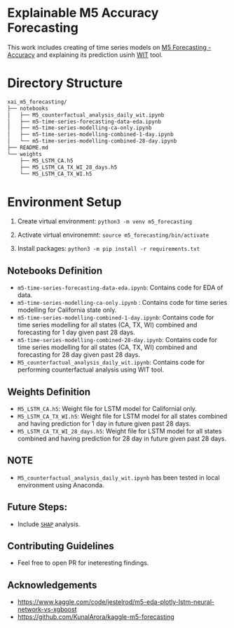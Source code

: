 # Explainable M5 Accuracy Forecasting

This work includes creating of time series models on [M5 Forecasting - Accuracy](https://www.kaggle.com/competitions/m5-forecasting-accuracy) and explaining its prediction usinh [WIT](https://pair-code.github.io/what-if-tool/) tool.

# Directory Structure

```bash
xai_m5_forecasting/
├── notebooks
│   ├── M5_counterfactual_analysis_daily_wit.ipynb
│   ├── m5-time-series-forecasting-data-eda.ipynb
│   ├── m5-time-series-modelling-ca-only.ipynb
│   ├── m5-time-series-modelling-combined-1-day.ipynb
│   └── m5-time-series-modelling-combined-28-day.ipynb
├── README.md
└── weights
    ├── M5_LSTM_CA.h5
    ├── M5_LSTM_CA_TX_WI_28_days.h5
    └── M5_LSTM_CA_TX_WI.h5
```

# Environment Setup

1. Create virtual environment: `python3 -m venv m5_forecasting`

2. Activate virtual environemnt: `source m5_forecasting/bin/activate`

3. Install packages: `python3 -m pip install -r requirements.txt`


## Notebooks Definition

- `m5-time-series-forecasting-data-eda.ipynb`: Contains code for EDA of data.
- `m5-time-series-modelling-ca-only.ipynb` : Contains code for time series modelling for California state only.
- `m5-time-series-modelling-combined-1-day.ipynb`: Contains code for time series modelling for all states (CA, TX, WI) combined and forecasting for 1 day given past 28 days.
- `m5-time-series-modelling-combined-28-day.ipynb`: Contains code for time series modelling for all states (CA, TX, WI) combined and forecasting for 28 day given past 28 days.
- `M5_counterfactual_analysis_daily_wit.ipynb`: Contains code for performing counterfactual analysis using WIT tool.

## Weights Definition

- `M5_LSTM_CA.h5`: Weight file for LSTM model for Californial only.
- `M5_LSTM_CA_TX_WI.h5`: Weight file for LSTM model for all states combined and having prediction for 1 day in future given past 28 days.
- `M5_LSTM_CA_TX_WI_28_days.h5`: Weight file for LSTM model for all states combined and having prediction for 28 day in future given past 28 days.

## NOTE

- `M5_counterfactual_analysis_daily_wit.ipynb` has been tested in local environment using Anaconda. 

## Future Steps:

- Include [`SHAP`](https://shap.readthedocs.io/en/latest/) analysis.

## Contributing Guidelines

- Feel free to open PR for ineteresting findings.

## Acknowledgements

- https://www.kaggle.com/code/jestelrod/m5-eda-plotly-lstm-neural-network-vs-xgboost
- https://github.com/KunalArora/kaggle-m5-forecasting


